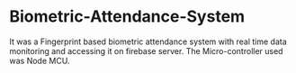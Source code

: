 # Biometric-Attendance-System
It was a Fingerprint based biometric attendance system with real time data monitoring and accessing it on firebase server. The Micro-controller used was Node MCU.
